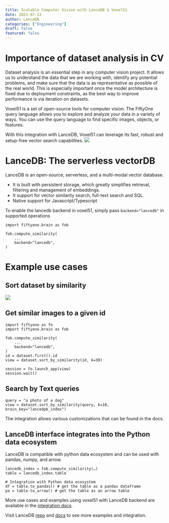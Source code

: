 ```yaml
---
title: Scalable Computer Vision with LanceDB & Voxel51
date: 2023-07-13
author: LanceDB
categories: ["Engineering"]
draft: false
featured: false
---
```


# Importance of dataset analysis in CV

Dataset analysis is an essential step in any computer vision project. It allows us to understand the data that we are working with, identify any potential problems, and make sure that the data is as representative as possible of the real world. This is especially important once the model architecture is fixed due to deployment constraints, as the best way to improve performance is via iteration on datasets.

Voxel51 is a set of open-source tools for computer vision. The FiftyOne query language allows you to explore and analyze your data in a variety of ways. You can use the query language to find specific images, objects, or features.

With this integration with LanceDB, Voxel51 can leverage its fast, robust and setup-free vector search capabilities.
![](https://miro.medium.com/v2/resize:fit:770/1*RFtus4W8XVeoG0Bc08IHdg.jpeg)
# LanceDB: The serverless vectorDB

LanceDB is an open-source, serverless, and a multi-modal vector database.

- It is built with persistent storage, which greatly simplifies retrieval, filtering and management of embeddings.
- It support for vector similarity search, full-text search and SQL.
- Native support for Javascript/Typescript

To enable the lancedb backend in voxel51, simply pass `backend="lancedb"` in supported operations

    import fiftyone.brain as fob
    
    fob.compute_similarity(
        ...
        backend="lancedb",
    )

# **Example use cases**

## Sort dataset by similarity
![](https://miro.medium.com/v2/resize:fit:770/1*WIKrLZEtkYGwlXaCDdctJQ.gif)
## Get similar images to a given id

    import fiftyone as fo
    import fiftyone.brain as fob
    
    fob.compute_similarity(
        ...
        backend="lancedb",
    )
    id = dataset.first().id
    view = dataset.sort_by_similarity(id, k=30)
    
    session = fo.launch_app(view)
    session.wait()

## Search by Text queries

    query = "a photo of a dog"
    view = dataset.sort_by_similarity(query, k=10, brain_key="lancedpb_index")

The integration allows various customizations that can be found in the docs.

## LanceDB interface integrates into the Python data ecosystem

LanceDB is compatible with python data ecosystem and can be used with pandas, numpy, and arrow.

    lancedb_index = fob.compute_similarity(…)
    table = lancedb_index.table
    
    # Integration with Python data ecosystem
    df = table.to_pandas() # get the table as a pandas dataframe
    pa = table.to_arrow() # get the table as an arrow table

More use cases and examples using voxel51 with LanceDB backend are available in the [integration docs](https://docs.voxel51.com/integrations/lancedb.html#lancedb-integration).

Visit LanceDB [repo](https://github.com/lancedb/lancedb) and [docs](https://lancedb.github.io/lancedb/) to see more examples and integration.
